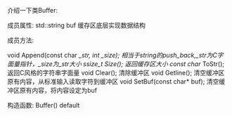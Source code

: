 介绍一下类Buffer:

成员属性:
std::string buf                                    缓存区底层实现数据结构

成员方法:

void Append(const char *_str, int _size);          相当于string的push_back,_str为C字面量指针，_size为_str大小
ssize_t Size();                                    返回缓存区大小
const char* ToStr();                               返回C风格的字符串字面量
void Clear();                                      清除缓冲区
void Getline();                                    清空缓冲区原有内容，从标准输入读取字符到缓冲区
void SetBuf(const char* buf);                      清空缓冲区原有内容，将内容设定为buf

构造函数:
Buffer()                                            default